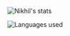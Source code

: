 
![Nikhil's stats](https://github-readme-stats.vercel.app/api?username=nickel-yadav&show_icons=true&theme=radical)



![Languages used](https://github-readme-stats.vercel.app/api/top-langs/?username=nickel-yadav)



<!---
nickel-yadav/nickel-yadav is a ✨ special ✨ repository because its `README.md` (this file) appears on your GitHub profile.
You can click the Preview link to take a look at your changes.
--->
